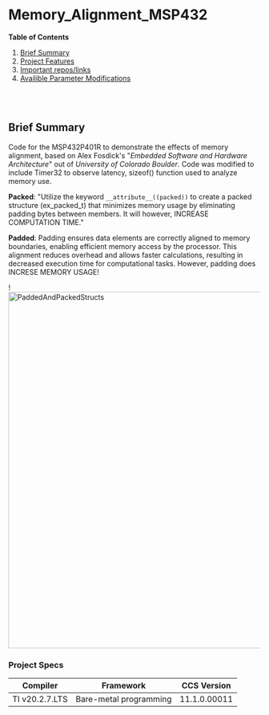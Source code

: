 # Memory_Alignment_MSP432

**Table of Contents** 
1. [Brief Summary](#bs-id)
1. [Project Features](#pf-id)
1. [Important repos/links](#pm-id)
1. [Availible Parameter Modifications](#il-id)

<br>
<br>

<a id="bs-id"></a>
## Brief Summary 
Code for the MSP432P401R to demonstrate the effects of memory alignment, based on Alex Fosdick's 
"_Embedded Software and Hardware Architecture_" out of _University of Colorado Boulder_. Code was modified 
to include Timer32 to observe latency, sizeof() function used to analyze memory use. 

__Packed__:
"Utilize the keyword `__attribute__((packed))` to create a packed structure (ex_packed_t)
that minimizes memory usage by eliminating padding bytes between members. It will however, INCREASE COMPUTATION TIME."


__Padded__:
Padding ensures data elements are correctly aligned to memory boundaries, enabling efficient memory access by the processor. 
This alignment reduces overhead and allows faster calculations, resulting in decreased execution time for computational tasks. However, padding does INCRESE MEMORY USAGE!


!<img width="710" alt="PaddedAndPackedStructs" src="https://github.com/rudi547317/Memory_Alignment_MSP432/assets/133919829/239ba8d1-5585-48ac-b400-2031a60d03dd">


### Project Specs

| Compiler                 | Framework                 | CCS Version                             |
|--------------------------|---------------------------|-----------------------------------------|
|TI v20.2.7.LTS            |Bare-metal programming     | 11.1.0.00011                            |





